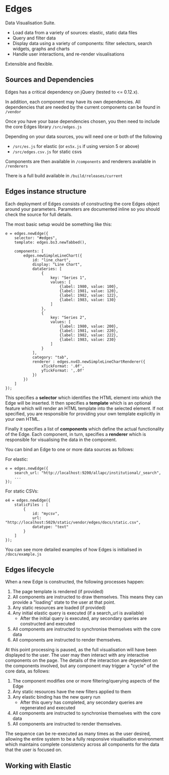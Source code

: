 # Edges

Data Visualisation Suite.  

* Load data from a variety of sources: elastic, static data files
* Query and filter data
* Display data using a variety of components: filter selectors, search widgets, graphs and charts
* Handle user interactions, and re-render visualisations

Extensible and flexible.


## Sources and Dependencies

Edges has a critical dependency on jQuery (tested to <= 0.12.x).

In addition, each component may have its own dependencies.  All dependencies that are needed by the current components can be found in `/vendor`

Once you have your base dependencies chosen, you then need to include the core Edges library `/src/edges.js`

Depending on your data sources, you will need one or both of the following

* `/src/es.js` for elastic (or `es5x.js` if using version 5 or above)
* `/src/edges.csv.js` for static csvs

Components are then available in `/components` and renderers available in `/renderers`

There is a full build available in `/build/releases/current`


## Edges instance structure

Each deployment of Edges consists of constructing the core Edges object around your parameters.  Parameters are documented inline
so you should check the source for full details.

The most basic setup would be something like this:

```
e = edges.newEdge({
    selector: "#edges",
    template: edges.bs3.newTabbed(),
    
    components: [
        edges.newSimpleLineChart({
            id: "line_chart",
            display: "Line Chart",
            dataSeries: [
                {
                    key: "Series 1",
                    values: [
                        {label: 1980, value: 100},
                        {label: 1981, value: 120},
                        {label: 1982, value: 122},
                        {label: 1983, value: 130}
                    ]
                },
                {
                    key: "Series 2",
                    values: [
                        {label: 1980, value: 200},
                        {label: 1981, value: 220},
                        {label: 1982, value: 222},
                        {label: 1983, value: 230}
                    ]
                }
            ],
            category: "tab",
            renderer : edges.nvd3.newSimpleLineChartRenderer({
                xTickFormat: '.0f',
                yTickFormat: ',.0f'
            })
        })
    ]
});
```

This specifies a **selector** which identifies the HTML element into which the Edge will be inserted.  It then specifies a **template** which
is an optional feature which will render an HTML template into the selected element.  If not specified, you are responsible for providing
your own template explicitly in your own HTML.

Finally it specifies a list of **components** which define the actual functionality of the Edge.  Each component, in turn, specifies
a **renderer** which is responsible for visualising the data in the component.


You can bind an Edge to one or more data sources as follows:

For elastic:

```
e = edges.newEdge({
    search_url: "http://localhost:9200/allapc/institutional/_search",
    ...
});
```

For static CSVs:

```
e4 = edges.newEdge({
    staticFiles : [
        {
            id: "mycsv",
            url: "http://localhost:5029/static/vendor/edges/docs/static.csv",
            datatype: "text"
        }
    ]
});
```

You can see more detailed examples of how Edges is initialised in `/docs/example.js`


## Edges lifecycle

When a new Edge is constructed, the following processes happen:

1. The page template is rendered (if provided)
2. All components are instructed to draw themselves.  This means they can provide a "loading" state to the user at that point.
3. Any static resources are loaded (if provided)
4. Any initial elastic query is executed (if a search_url is available)
    * After the initial query is executed, any secondary queries are constructed and executed
5. All components are instructed to synchronise themselves with the core data
6. All components are instructed to render themselves.

At this point processing is paused, as the full visualisation will have been displayed to the user.  The user may then interact with
any interactive components on the page.  The details of the interaction are dependent on the components involved, but any component may
trigger a "cycle" of the core data, as follows:

1. The component modifies one or more filtering/querying aspects of the Edge
2. Any static resources have the new filters applied to them
3. Any elastic binding has the new query run
    * After this query has completed, any secondary queries are regenerated and executed
5. All components are instructed to synchronise themselves with the core data
6. All components are instructed to render themselves.

The sequence can be re-executed as many times as the user desired, allowing the entire system to be a fully responsive visualisation
environment which maintains complete consistency across all components for the data that the user is focused on.


## Working with Elastic



